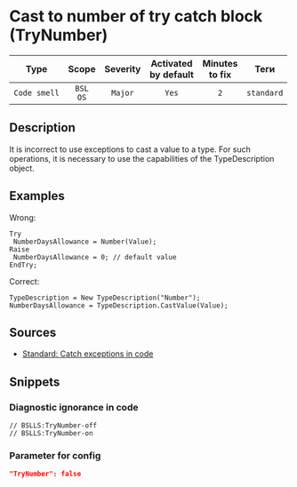 # Cast to number of try catch block (TryNumber)

|     Type     |        Scope        | Severity | Activated<br>by default | Minutes<br>to fix |    Теги    |
|:------------:|:-------------------:|:--------:|:-----------------------------:|:-----------------------:|:----------:|
| `Code smell` | `BSL`<br>`OS` | `Major`  |             `Yes`             |           `2`           | `standard` |

<!-- Блоки выше заполняются автоматически, не трогать -->
## Description

It is incorrect to use exceptions to cast a value to a type. For such operations, it is necessary to use the capabilities of the TypeDescription object.

## Examples

Wrong:

```bsl
Try
 NumberDaysAllowance = Number(Value);
Raise
 NumberDaysAllowance = 0; // default value
EndTry;
```

Correct:

```bsl
TypeDescription = New TypeDescription("Number");
NumberDaysAllowance = TypeDescription.CastValue(Value);
```

## Sources

* [Standard: Catch exceptions in code](https://its.1c.ru/db/v8std#content:499:hdoc)

## Snippets

<!-- Блоки ниже заполняются автоматически, не трогать -->
### Diagnostic ignorance in code

```bsl
// BSLLS:TryNumber-off
// BSLLS:TryNumber-on
```

### Parameter for config

```json
"TryNumber": false
```
